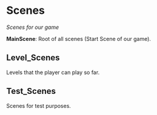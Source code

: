 # Scenes

*Scenes for our game*

**MainScene**: Root of all scenes (Start Scene of our game).

## Level_Scenes

Levels that the player can play so far.

## Test_Scenes

Scenes for test purposes.
